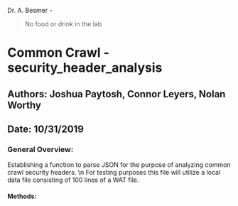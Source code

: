 
Dr. A. Besmer - 
> No food or drink in the lab 

# Common Crawl - security_header_analysis

## Authors: Joshua Paytosh, Connor Leyers, Nolan Worthy

## Date: 10/31/2019

### General Overview: 
Establishing a function to parse JSON for the purpose of analyzing common crawl security headers. \n For testing purposes this file will utilize a local data file consisting of 100 lines of a WAT file.

#### Methods: 

